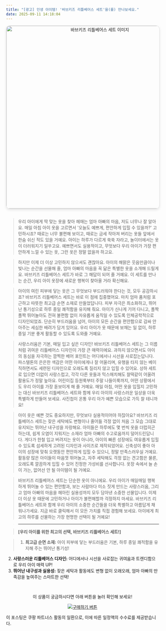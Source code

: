 ```yaml
---
title: "[광고] 인생 아이템! '바브키즈 리틀베어스 세트'을(를) 만나보세요."
date: 2025-09-11 14:18:04
---
```


<div align="center">
    <a href="https://link.coupang.com/re/AFFSDP?lptag=AF8916626&pageKey=6699185475&itemId=15510916683&vendorItemId=90822596669&traceid=V0-153-efcf5589a595e889&clickBeacon=11cf8620-8f1a-11f0-b7ab-808b6e980b9d%7E3&requestid=20250911231737903075476861&token=31850C%7CMIXED" target="_blank">
        <img src="https://ads-partners.coupang.com/image1/dV5qEF1pzeHBQEfkdevGjed_Sw7upb2K0G9VFg8HUP2yNmBOIL0LO_pyI2zFixbY9uNoew7HcdnySuzv4vqNmSZBmu3HZYbHOpql_Z2rgHp_0chSfTHhVscSx6KUYgOhSKpFNGLkq-N0rPs1sfaHfWy78p8WWphhBfh0m-q9TIJOLd-doezs1WVCHcds6XTM8RrtaDm-oU48Cdao-5Gp9JCAWuv6kzMJJSUFsUb4qq2wCbbDS2vVYvtGWsNWD67WI2g5MelSBYJ-udFTCM7T_7o=" alt="바브키즈 리틀베어스 세트 이미지" width="600" style="max-width: 100%; height: auto; border-radius: 12px; border: 1px solid #e0e0e0; box-shadow: 0 4px 8px rgba(0,0,0,0.1);">
    </a>
</div>
<br>

> 우리 아이에게 딱 맞는 옷을 찾아 헤매는 엄마 아빠의 마음, 저도 너무나 잘 알아요. 매일 아침 아이 옷을 고르면서 '오늘도 예쁘게, 편안하게 입힐 수 있을까?' 고민하시죠? 때로는 너무 불편해 보이고, 때로는 금세 작아져 버리는 옷들 앞에서 한숨 쉬신 적도 있을 거예요. 아이는 하루가 다르게 쑥쑥 자라고, 놀이터에서는 옷이 더러워지기 일쑤고요. 예쁘면서도 실용적이고, 무엇보다 우리 아이가 가장 편안하게 느낄 수 있는 옷, 그런 옷은 정말 없을까 하고요.

> 하지만 이제 더 이상 고민하지 않으셔도 괜찮아요. 아이의 해맑은 웃음만큼이나 빛나는 순간을 선물해 줄, 엄마 아빠의 마음을 꼭 닮은 특별한 옷을 소개해 드릴게요. 바브키즈 리틀베어스 세트가 바로 그 해답이 되어 줄 거예요. 이 세트를 만나는 순간, 우리 아이 옷장에 새로운 행복이 찾아올 거라 확신해요.

> 아이의 여린 피부에 닿는 옷은 그 무엇보다 부드러워야 한다는 것, 모두 공감하시죠? 바브키즈 리틀베어스 세트는 바로 이 점에 집중했어요. 마치 엄마 품처럼 포근하고 따뜻한 최고급 순면 소재로 만들었답니다. 피부 자극은 최소화하고, 뛰어난 통기성으로 하루 종일 쾌적함을 유지해 줘요. 아이가 신나게 기어 다니고, 폴짝폴짝 뛰어놀아도 전혀 불편함 없이 자유롭게 움직일 수 있도록 인체공학적으로 디자인되었죠. 단순히 부드러움을 넘어, 아이의 모든 순간을 편안함으로 감싸 안아주는 세심한 배려가 담겨 있어요. 우리 아이가 옷 때문에 보채는 일 없이, 하루 종일 기분 좋게 활동할 수 있도록 도와줄 거예요.

> 사랑스러움은 기본, 매일 입고 싶은 디자인! 바브키즈 리틀베어스 세트는 그 이름처럼 귀여운 리틀베어스 디자인이 가장 큰 매력이에요. 과하지 않으면서도 아이의 동심을 자극하는 깜찍한 베어 포인트는 어디에서나 시선을 사로잡는답니다. 파스텔톤의 은은한 색감은 어떤 아이에게나 잘 어울리며, 유행을 타지 않는 베이직하면서도 세련된 디자인으로 오래도록 질리지 않고 입힐 수 있어요. 상하 세트로 입으면 더없이 사랑스럽고, 각각 다른 옷들과 믹스매치해도 찰떡같이 어울려 활용도가 정말 높아요. 어린이집 등원룩부터 주말 나들이룩까지, 어떤 상황에서도 우리 아이를 가장 돋보이게 해 줄 거예요. 매일 아침, 어떤 옷을 입힐지 고민하는 대신 바브키즈 리틀베어스 세트와 함께 우리 아이의 사랑스러운 일상을 더욱 특별하게 만들어 보세요. 사진첩이 온통 우리 아가 예쁜 모습으로 가득 찰 테니까요!

> 아이 옷은 예쁜 것도 중요하지만, 무엇보다 실용적이어야 하잖아요? 바브키즈 리틀베어스 세트는 잦은 세탁에도 변형이나 줄어듦 걱정 없이 처음 그 모습 그대로 유지되는 뛰어난 내구성을 자랑해요. 아이들은 하루에도 몇 번씩 옷을 더럽히곤 하는데, 쉽게 오염이 지워지는 소재라 엄마 아빠의 수고로움까지 덜어드린답니다. 게다가 한철 입고 버려지는 옷이 아니라, 아이의 빠른 성장에도 여유롭게 입힐 수 있도록 섬세하게 고려된 디자인과 사이즈로 제작되었어요. 신축성이 좋아 아이의 성장에 맞춰 오랫동안 편안하게 입힐 수 있으니, 정말 만족스러우실 거예요. 활동량 많은 아이들이 마음껏 뛰어놀고, 자주 세탁해도 걱정 없는 견고함은 물론, 오래도록 깔끔하게 입힐 수 있어 진정한 가성비를 선사합니다. 옷장 속에서 늘 손이 가는, 없어선 안 될 아이템이 될 거예요.

> 바브키즈 리틀베어스 세트는 단순한 옷이 아니에요. 우리 아이가 매일매일 행복하게 뛰어놀 수 있는 편안함과, 보는 사람마다 미소 짓게 만드는 사랑스러움, 그리고 엄마 아빠의 마음을 헤아린 실용성까지 모두 담아낸 소중한 선물입니다. 이제 더 이상 옷 때문에 고민하거나 아이가 불편해할까 걱정하지 마세요. 바브키즈 리틀베어스 세트와 함께 우리 아이의 소중한 순간들을 더욱 특별하고 아름답게 채워나가세요. 지금 바로 클릭해서 이 모든 가치를 직접 경험해 보세요. 아이에게 최고의 하루를 선물하는 가장 현명한 선택이 될 거예요!

> ---

> **[우리 아이를 위한 최고의 선택, 바브키즈 리틀베어스 세트!]**

> 1.  **최고급 순면 소재:** 아이 피부에 닿는 부드러움은 기본, 하루 종일 쾌적함을 유지해 주는 뛰어난 통기성!
2.  **사랑스러운 리틀베어스 디자인:** 어디에서나 시선을 사로잡는 귀여움과 트렌디함으로 우리 아이 매력 UP!
3.  **뛰어난 내구성과 실용성:** 잦은 세탁과 활동에도 변형 없이 오래오래, 엄마 아빠의 만족감을 높여주는 스마트한 선택!



<br>

<div align="center">
  <p>이 상품이 궁금하시다면 아래 버튼을 눌러 확인해 보세요!</p>
  <a href="https://link.coupang.com/re/AFFSDP?lptag=AF8916626&pageKey=6699185475&itemId=15510916683&vendorItemId=90822596669&traceid=V0-153-efcf5589a595e889&clickBeacon=11cf8620-8f1a-11f0-b7ab-808b6e980b9d%7E3&requestid=20250911231737903075476861&token=31850C%7CMIXED" target="_blank">
    <img src="https://img.shields.io/badge/지금 바로 구매하기-FF5722?style=for-the-badge&logo=coupa&logoColor=white" alt="구매하기 버튼">
  </a>
</div>

이 포스팅은 쿠팡 파트너스 활동의 일환으로, 이에 따른 일정액의 수수료를 제공받습니다.
